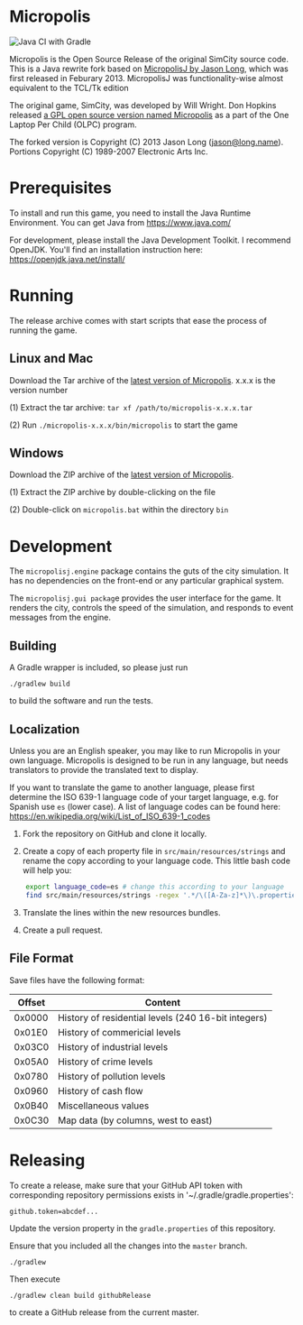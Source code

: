 # Micropolis

![Java CI with Gradle](https://github.com/dheid/micropolis/workflows/Java%20CI%20with%20Gradle/badge.svg?branch=master)

Micropolis is the Open Source Release of the original SimCity source code. This is a Java rewrite
fork based on [MicropolisJ by Jason Long](https://github.com/SimHacker/micropolis/tree/master/micropolis-java), which was first released in Feburary 2013. MicropolisJ was
functionality-wise almost equivalent to the TCL/Tk edition

The original game, SimCity, was developed by Will Wright. Don Hopkins released [a GPL open source
version named Micropolis](https://github.com/SimHacker/micropolis) as a part of the One Laptop Per
Child (OLPC) program.

The forked version is Copyright (C) 2013 Jason Long (jason@long.name).
Portions Copyright (C) 1989-2007 Electronic Arts Inc.

# Prerequisites

To install and run this game, you need to install the Java Runtime Environment. You can get Java from
https://www.java.com/

For development, please install the Java Development Toolkit. I recommend OpenJDK. You'll find an
installation instruction here: https://openjdk.java.net/install/

# Running

The release archive comes with start scripts that ease the process of running the game.

## Linux and Mac

Download the Tar archive of the [latest version of Micropolis](https://github.com/dheid/micropolis/releases/latest). x.x.x is the version number

(1) Extract the tar archive: `tar xf /path/to/micropolis-x.x.x.tar`
    
(2) Run `./micropolis-x.x.x/bin/micropolis` to start the game

## Windows

Download the ZIP archive of the [latest version of Micropolis](https://github.com/dheid/micropolis/releases/latest).

(1) Extract the ZIP archive by double-clicking on the file

(2) Double-click on `micropolis.bat` within the directory `bin`

# Development

The `micropolisj.engine` package contains the guts of the city simulation. It has no dependencies
on the front-end or any particular graphical system.

The `micropolisj.gui packag`e provides the user interface for the game. It renders the city, controls
the speed of the simulation, and responds to event messages from the engine.

## Building

A Gradle wrapper is included, so please just run

    ./gradlew build
    
to build the software and run the tests. 

## Localization

Unless you are an English speaker, you may like to run Micropolis in your own language. Micropolis
is designed to be run in any language, but needs translators to provide the translated text to
display.

If you want to translate the game to another language, please first determine the ISO 639-1 language
code of your target language, e.g. for Spanish use `es` (lower case). A list of language codes can
be found here: https://en.wikipedia.org/wiki/List_of_ISO_639-1_codes

1. Fork the repository on GitHub and clone it locally.

2. Create a copy of each property file in `src/main/resources/strings` and rename the copy according
to your language code. This little bash code will help you:

```bash
    export language_code=es # change this according to your language
    find src/main/resources/strings -regex '.*/\([A-Za-z]*\)\.properties' -exec sh -c 'filename={}; cp $filename ${filename%.properties}_$language_code.properties' \;
```   
 
3. Translate the lines within the new resources bundles.

4. Create a pull request.

## File Format

Save files have the following format:

| Offset | Content                                             |
| ------ | --------------------------------------------------- |
| 0x0000 | History of residential levels (240 16-bit integers) |
| 0x01E0 | History of commericial levels                       |
| 0x03C0 | History of industrial levels                        |
| 0x05A0 | History of crime levels                             |
| 0x0780 | History of pollution levels                         |
| 0x0960 | History of cash flow                                |
| 0x0B40 | Miscellaneous values                                |
| 0x0C30 | Map data (by columns, west to east)                 |

# Releasing

To create a release, make sure that your GitHub API token with corresponding repository
permissions exists in '~/.gradle/gradle.properties':

    github.token=abcdef...
    
Update the version property in the `gradle.properties` of this repository.    
    
Ensure that you included all the changes into the `master` branch.

    ./gradlew 

Then execute

    ./gradlew clean build githubRelease
    
to create a GitHub release from the current master.
